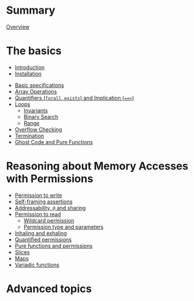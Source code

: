 # Summary

[Overview](./overview.md)

# The basics
- [Introduction]()
- [Installation]()
<!-- - [Getting started]() -->
- [Basic specifications](./basic-specs.md)
  <!-- - [`assert` and `assume`](./assert-assume.md) -->
  <!-- - [requires, ensures, and preserves](./requires-ensures.md)-->
- [Array Operations](./basic-array.md)
- [Quantifiers (`forall`, `exists`) and Implication (`==>`)](./quantifier.md)
- [Loops](./loops.md)
  - [Invariants](./loops-invariant.md)
  - [Binary Search](./loops-binarysearch.md)
  - [Range](./loops-range.md)
- [Overflow Checking](./overflow.md)
- [Termination](./termination.md)
- [Ghost Code and Pure Functions](./basic-ghost-pure.md)

# Reasoning about Memory Accesses with Permissions
- [Permission to write](./permission-write.md)
- [Self-framing assertions](./self-framing.md)
- [Addressability, `@` and sharing](./addressable.md)
- [Permission to read](./fractional-permissions.md)
  - [Wildcard permission](./wildcard-permission.md)
  - [Permission type and parameters](./permission-type.md)
- [Inhaling and exhaling](./inhale-exhale.md)
- [Quantified permissions](./quantified-permission.md)
- [Pure functions and permissions](./permission-pure.md)
- [Slices](./slices.md)
- [Maps](./maps.md)
- [Variadic functions]()

# Advanced topics
